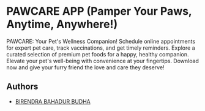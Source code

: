 
# PAWCARE APP (Pamper Your Paws, Anytime, Anywhere!)

PAWCARE: Your Pet's Wellness Companion! Schedule online appointments for expert pet care, track vaccinations, and get timely reminders. Explore a curated selection of premium pet foods for a happy, healthy companion. Elevate your pet's well-being with convenience at your fingertips. Download now and give your furry friend the love and care they deserve!


## Authors

- [BIRENDRA BAHADUR BUDHA](https://github.com/Birendra999)


